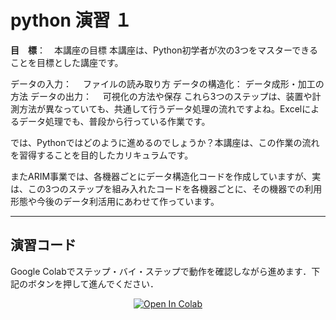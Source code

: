 # python 演習 １


**目　標**：　本講座の目標
本講座は、Python初学者が次の3つをマスターできることを目標とした講座です。

データの入力：　 ファイルの読み取り方
データの構造化： データ成形・加工の方法
データの出力：　 可視化の方法や保存
これら3つのステップは、装置や計測方法が異なっていても、共通して行うデータ処理の流れですよね。Excelによるデータ処理でも、普段から行っている作業です。

では、Pythonではどのように進めるのでしょうか？本講座は、この作業の流れを習得することを目的したカリキュラムです。

またARIM事業では、各機器ごとにデータ構造化コードを作成していますが、実は、この3つのステップを組み入れたコードを各機器ごとに、その機器での利用形態や今後のデータ利活用にあわせて作っています。


<hr>

## 演習コード
Google Colabでステップ・バイ・ステップで動作を確認しながら進めます．下記のボタンを押して進んでください．

<div align="center">
  <a href="https://colab.research.google.com/github/ARIM-Training/Training_python_1/blob/main/python_seminar_1.ipynb">
  <img src="https://colab.research.google.com/assets/colab-badge.svg" alt="Open In Colab"/>
</a>
</div>

